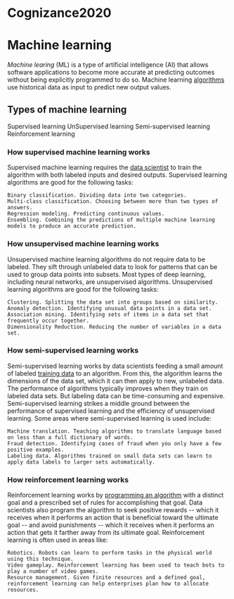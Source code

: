 # Cognizance2020
<!--Headings-->
# Machine learning
<!--italic-->
*Machine learing* (ML) is a type of artificial intelligence (AI) that allows software applications to become more accurate at predicting outcomes without being explicitly programmed to do so.
Machine learning [algorithms](https://whatis.techtarget.com/definition/algorithm?_ga=2.248874951.1944919196.1607359533-737445721.1607359533)
use historical data as input to predict new output values.

<!--Heading-->

## Types of machine learning
<!--UL-->
Supervised learning
    UnSupervised learning
    Semi-supervised learning
    Reinforcement learning
    </p>
<!--Heading-->

### How supervised machine learning works
Supervised machine learning requires the [data scientist](https://searchbusinessanalytics.techtarget.com/feature/Key-differences-of-a-data-scientist-vs-data-engineer?_ga=2.255814600.1944919196.1607359533-737445721.1607359533) to train the algorithm with both labeled inputs and desired outputs. Supervised learning algorithms are good for the following tasks:
<!--OL-->
    Binary classification. Dividing data into two categories.
    Multi-class classification. Choosing between more than two types of answers.
    Regression modeling. Predicting continuous values.
    Ensembling. Combining the predictions of multiple machine learning models to produce an accurate prediction.
</p>
<!--Heading-->

### How unsupervised machine learning works
Unsupervised machine learning algorithms do not require data to be labeled. They sift through unlabeled data to look for patterns that can be used to group data points into subsets. Most types of deep learning, including neural networks, are unsupervised algorithms. Unsupervised learning algorithms are good for the following tasks:
<!--OL-->
    Clustering. Splitting the data set into groups based on similarity.
    Anomaly detection. Identifying unusual data points in a data set.
    Association mining. Identifying sets of items in a data set that frequently occur together.
    Dimensionality Reduction. Reducing the number of variables in a data set.
</p>
<!--Heading-->

### How semi-supervised learning works
Semi-supervised learning works by data scientists feeding a small amount of labeled [training data](https://searchenterpriseai.techtarget.com/feature/Labeled-data-brings-machine-learning-applications-to-life) to an algorithm. From this, the algorithm learns the dimensions of the data set, which it can then apply to new, unlabeled data. The performance of algorithms typically improves when they train on labeled data sets. But labeling data can be time-consuming and expensive. Semi-supervised learning strikes a middle ground between the performance of supervised learning and the efficiency of unsupervised learning. Some areas where semi-supervised learning is used include:
<!--OL-->
    Machine translation. Teaching algorithms to translate language based on less than a full dictionary of words.
    Fraud detection. Identifying cases of fraud when you only have a few positive examples.
    Labeling data. Algorithms trained on small data sets can learn to apply data labels to larger sets automatically.
</p>
<!--Heading-->

### How reinforcement learning works
Reinforcement learning works by [programming an algorithm](https://searchenterpriseai.techtarget.com/feature/5-types-of-machine-learning-algorithms-you-should-know) with a distinct goal and a prescribed set of rules for accomplishing that goal. Data scientists also program the algorithm to seek positive rewards -- which it receives when it performs an action that is beneficial toward the ultimate goal -- and avoid punishments -- which it receives when it performs an action that gets it farther away from its ultimate goal. Reinforcement learning is often used in areas like:
<!--OL-->
    Robotics. Robots can learn to perform tasks in the physical world using this technique.
    Video gameplay. Reinforcement learning has been used to teach bots to play a number of video games.
    Resource management. Given finite resources and a defined goal, reinforcement learning can help enterprises plan how to allocate resources.
</p>
